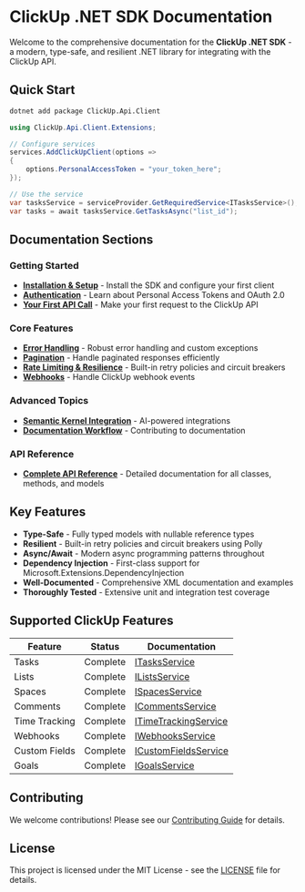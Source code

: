 # ClickUp .NET SDK Documentation

Welcome to the comprehensive documentation for the **ClickUp .NET SDK** - a modern, type-safe, and resilient .NET library for integrating with the ClickUp API.

## Quick Start

```bash
dotnet add package ClickUp.Api.Client
```

```csharp
using ClickUp.Api.Client.Extensions;

// Configure services
services.AddClickUpClient(options =>
{
    options.PersonalAccessToken = "your_token_here";
});

// Use the service
var tasksService = serviceProvider.GetRequiredService<ITasksService>();
var tasks = await tasksService.GetTasksAsync("list_id");
```

## Documentation Sections

### Getting Started
- **[Installation & Setup](articles/getting-started.md)** - Install the SDK and configure your first client
- **[Authentication](articles/authentication.md)** - Learn about Personal Access Tokens and OAuth 2.0
- **[Your First API Call](articles/getting-started.md#first-api-call)** - Make your first request to the ClickUp API

### Core Features
- **[Error Handling](articles/error-handling.md)** - Robust error handling and custom exceptions
- **[Pagination](articles/pagination.md)** - Handle paginated responses efficiently
- **[Rate Limiting & Resilience](articles/rate-limiting.md)** - Built-in retry policies and circuit breakers
- **[Webhooks](articles/webhooks.md)** - Handle ClickUp webhook events

### Advanced Topics
- **[Semantic Kernel Integration](articles/semantic-kernel-integration.md)** - AI-powered integrations
- **[Documentation Workflow](articles/workflow.md)** - Contributing to documentation

### API Reference
- **[Complete API Reference](api/index.md)** - Detailed documentation for all classes, methods, and models

## Key Features

- **Type-Safe** - Fully typed models with nullable reference types
- **Resilient** - Built-in retry policies and circuit breakers using Polly
- **Async/Await** - Modern async programming patterns throughout
- **Dependency Injection** - First-class support for Microsoft.Extensions.DependencyInjection
- **Well-Documented** - Comprehensive XML documentation and examples
- **Thoroughly Tested** - Extensive unit and integration test coverage

## Supported ClickUp Features

| Feature | Status | Documentation |
|---------|--------|---------------|
| Tasks | Complete | [ITasksService](api/ClickUp.Api.Client.Abstractions.Services.ITasksService.html) |
| Lists | Complete | [IListsService](api/ClickUp.Api.Client.Abstractions.Services.IListsService.html) |
| Spaces | Complete | [ISpacesService](api/ClickUp.Api.Client.Abstractions.Services.ISpacesService.html) |
| Comments | Complete | [ICommentsService](api/ClickUp.Api.Client.Abstractions.Services.ICommentsService.html) |
| Time Tracking | Complete | [ITimeTrackingService](api/ClickUp.Api.Client.Abstractions.Services.ITimeTrackingService.html) |
| Webhooks | Complete | [IWebhooksService](api/ClickUp.Api.Client.Abstractions.Services.IWebhooksService.html) |
| Custom Fields | Complete | [ICustomFieldsService](api/ClickUp.Api.Client.Abstractions.Services.ICustomFieldsService.html) |
| Goals | Complete | [IGoalsService](api/ClickUp.Api.Client.Abstractions.Services.IGoalsService.html) |

## Contributing

We welcome contributions! Please see our [Contributing Guide](https://github.com/your-org/ClickUpApiMcpLib/blob/main/CONTRIBUTING.md) for details.

## License

This project is licensed under the MIT License - see the [LICENSE](https://github.com/your-org/ClickUpApiMcpLib/blob/main/LICENSE) file for details.